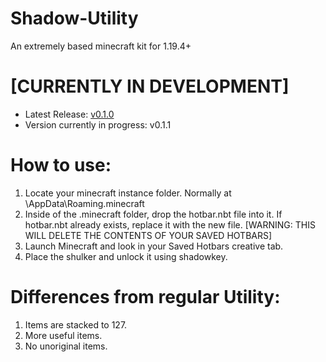 # Shadow-Utility

An extremely based minecraft kit for 1.19.4+

# [CURRENTLY IN DEVELOPMENT]

- Latest Release: [v0.1.0](https://github.com/JacksonTruett/Shadow-Utility/releases/tag/v0.1.0)
- Version currently in progress: v0.1.1

# How to use:
1. Locate your minecraft instance folder. Normally at \AppData\Roaming\.minecraft
2. Inside of the .minecraft folder, drop the hotbar.nbt file into it. If hotbar.nbt already exists, replace it with the new file. [WARNING: THIS WILL DELETE THE CONTENTS OF YOUR SAVED HOTBARS]
3. Launch Minecraft and look in your Saved Hotbars creative tab.
4. Place the shulker and unlock it using shadowkey.

# Differences from regular Utility:
1. Items are stacked to 127.
2. More useful items.
3. No unoriginal items.
